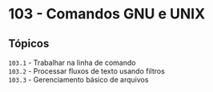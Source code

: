 # 103 - Comandos GNU e UNIX

## Tópicos

`103.1` - Trabalhar na linha de comando \
`103.2` - Processar fluxos de texto usando filtros \
`103.3` - Gerenciamento básico de arquivos 

